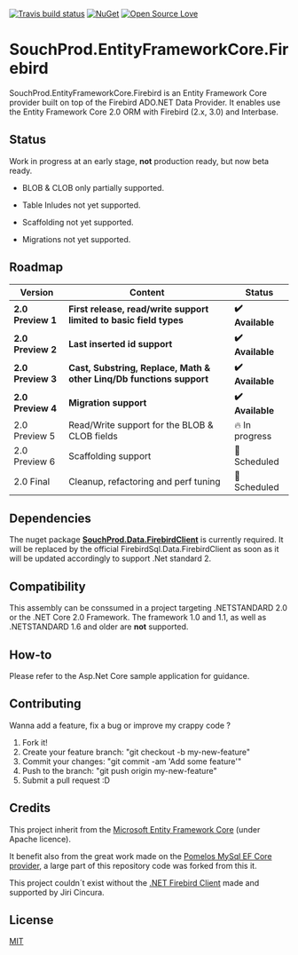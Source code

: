 [![Travis build status](https://img.shields.io/travis/souchprod/SouchProd.EntityFrameworkCore.Firebird.svg?label=build&branch=master)](https://travis-ci.org/souchprod/SouchProd.EntityFrameworkCore.Firebird) [![NuGet][main-nuget-badge]][main-nuget] [![Open Source Love](https://badges.frapsoft.com/os/mit/mit.svg?v=102)](https://github.com/souchprod/SouchProd.EntityFrameworkCore.Firebird/blob/master/LICENSE)

# SouchProd.EntityFrameworkCore.Firebird

SouchProd.EntityFrameworkCore.Firebird is an Entity Framework Core provider built on top of the Firebird ADO.NET Data Provider. It enables use the Entity Framework Core 2.0 ORM with Firebird (2.x, 3.0) and Interbase.

## Status

Work in progress at an early stage, **not** production ready, but now beta ready.
 
  - BLOB & CLOB only partially supported.

  - Table Inludes not yet supported.

  - Scaffolding not yet supported.

  - Migrations not yet supported.
  
## Roadmap

Version | Content | Status
------------|------------|------------
**2.0 Preview 1** | **First release, read/write support limited to basic field types** | **:heavy_check_mark: Available**
**2.0 Preview 2** | **Last inserted id support** | **:heavy_check_mark: Available**
**2.0 Preview 3** | **Cast, Substring, Replace, Math & other Linq/Db functions support** | **:heavy_check_mark: Available**
**2.0 Preview 4** | **Migration support** | **:heavy_check_mark: Available**
2.0 Preview 5 | Read/Write support for the BLOB & CLOB fields | :fire: In progress
2.0 Preview 6 | Scaffolding support | :date: Scheduled
2.0 Final | Cleanup, refactoring and perf tuning | :confetti_ball: Scheduled

## Dependencies 

The nuget package [**SouchProd.Data.FirebirdClient**](https://www.nuget.org/packages/SouchProd.Data.FirebirdClient/) is currently required. It will be replaced by the official FirebirdSql.Data.FirebirdClient as soon as it will be updated accordingly to support .Net standard 2.

## Compatibility

This assembly can be conssumed in a project targeting .NETSTANDARD 2.0 or the .NET Core 2.0 Framework.
The framework 1.0 and 1.1, as well as .NETSTANDARD 1.6 and older are **not** supported.

## How-to

Please refer to the Asp.Net Core sample application for guidance.

## Contributing 

Wanna add a feature, fix a bug or improve my crappy code ? 

1. Fork it!
2. Create your feature branch: \"git checkout -b my-new-feature\"
3. Commit your changes: \"git commit -am 'Add some feature'\"
4. Push to the branch: \"git push origin my-new-feature\"
5. Submit a pull request :D

## Credits

This project inherit from the [Microsoft Entity Framework Core](https://github.com/aspnet/EntityFrameworkCore) (under Apache licence).

It benefit also from the great work made on the [Pomelos MySql EF Core provider](https://github.com/PomeloFoundation/Pomelo.EntityFrameworkCore.MySql), a large part of this repository code was forked from this it.

This project couldn´t exist without the [.NET Firebird Client](https://github.com/cincuranet/FirebirdSql.Data.FirebirdClient) made and supported by Jiri Cincura.

## License

[MIT](https://github.com/SouchProd/SouchProd.EntityFrameworkCore.Firebird/blob/master/LICENSE)

[main-nuget]: https://www.nuget.org/packages/SouchProd.EntityFrameworkCore.Firebird/
[main-nuget-badge]: https://img.shields.io/nuget/v/SouchProd.EntityFrameworkCore.Firebird.svg?label=nuget 
